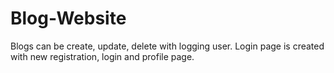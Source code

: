# Blog-Website
Blogs can be create, update, delete with logging user. Login page is created with new registration, login and profile page.
